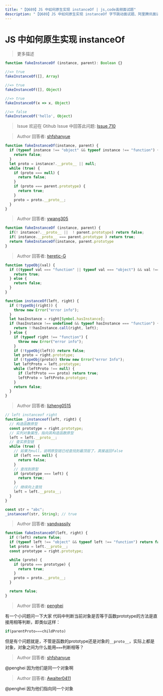 ```yaml
---
title: "【Q689】JS 中如何原生实现 instanceOf | js,code高频面试题"
description: "【Q689】JS 中如何原生实现 instanceOf 字节跳动面试题、阿里腾讯面试题、美团小米面试题。"
---
```


# JS 中如何原生实现 instanceOf

> 更多描述

```js
function fakeInstanceOf (instance, parent): Boolean {}

//=> true
fakeInstanceOf([], Array)

//=> true
fakeInstanceOf([], Object)

//=> true
fakeInstanceOf(x => x, Object)

//=> false
fakeInstanceOf('hello', Object)
```

> Issue
> 欢迎在 Gtihub Issue 中回答此问题: [Issue 710](https://github.com/shfshanyue/Daily-Question/issues/710)

> Author
> 回答者: [shfshanyue](https://github.com/shfshanyue)

```js
function fakeInstanceOf(instance, parent) {
  if (typeof instance !== "object" && typeof instance !== "function") {
    return false;
  }
  let proto = instance?.__proto__ || null;
  while (true) {
    if (proto === null) {
      return false;
    }
    if (proto === parent.prototype) {
      return true;
    }
    proto = proto.__proto__;
  }
}
```

> Author
> 回答者: [ywang305](https://github.com/ywang305)

```js
function fakeInstanceOf (instance, parent) {
  if(! instance?.__proto__ ||  ! parent.prototype) return false;
  if( instance.__proto__ === parent.prototype ) return true;
  return fakeInstanceOf(instance, parent.prototype
}
```

> Author
> 回答者: [heretic-G](https://github.com/heretic-G)

```javascript
function typeObj(val) {
  if ((typeof val === "function" || typeof val === "object") && val !== null) {
    return true;
  } else {
    return false;
  }
}

function instanceOf(left, right) {
  if (!typeObj(right)) {
    throw new Error("error info");
  }
  let hasInstance = right[Symbol.hasInstance];
  if (hasInstance !== undefined && typeof hasInstance === "function") {
    return !!hasInstance.call(right, left);
  } else {
    if (typeof right !== "function") {
      throw new Error("error info");
    }
    if (!typeObj(left)) return false;
    let proto = right.prototype;
    if (!typeObj(proto)) throw new Error("error Info");
    let leftProto = left.prototype;
    while (leftProto !== null) {
      if (leftProto === proto) return true;
      leftProto = leftProto.prototype;
    }
    return false;
  }
}
```

> Author
> 回答者: [lizheng0515](https://github.com/lizheng0515)

```js
// left instanceof right
function _instanceof(left, right) {
  // 构造函数原型
  const prototype = right.prototype;
  // 实列对象属性，指向其构造函数原型
  left = left.__proto__;
  // 查实原型链
  while (true) {
    // 如果为null，说明原型链已经查找到最顶层了，真接返回false
    if (left === null) {
      return false;
    }
    // 查找到原型
    if (prototype === left) {
      return true;
    }
    // 继续向上查找
    left = left.__proto__;
  }
}

const str = "abc";
_instanceof(str, String); // true
```

> Author
> 回答者: [vandvassily](https://github.com/vandvassily)

```js
function fakeInstanceOf(left, right) {
  if (!left) return false;
  if (typeof left !== "object" && typeof left !== "function") return false;
  let proto = left.__proto__;
  const prototype = right.prototype;

  while (proto) {
    if (proto === prototype) {
      return true;
    }
    proto = proto.__proto__;
  }

  return false;
}
```

> Author
> 回答者: [penghei](https://github.com/penghei)

有一个小问题问一下大家
代码中判断当前对象是否等于函数prototype的方法是直接用相等判断，即类似这样：

```js
if(parentProto===childProto)
```

但是有个问题就是，不管是函数的prototype还是对象的`__proto__`，实际上都是对象，对象之间为什么能用`===`判断相等？

> Author
> 回答者: [shfshanyue](https://github.com/shfshanyue)

@penghei 因为他们是同一个对象啊

> Author
> 回答者: [Awalter0411](https://github.com/Awalter0411)

@penghei 因为他们指向同一个对象
